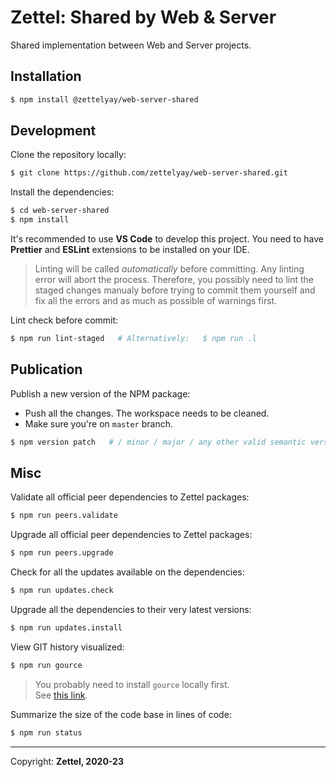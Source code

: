 # Zettel: Shared by Web & Server

Shared implementation between Web and Server projects.

## Installation

```bash
$ npm install @zettelyay/web-server-shared
```

## Development

Clone the repository locally:

```bash
$ git clone https://github.com/zettelyay/web-server-shared.git
```

Install the dependencies:

```bash
$ cd web-server-shared
$ npm install
```

It's recommended to use **VS Code** to develop this project.
You need to have **Prettier** and **ESLint** extensions to be installed on your IDE.

> Linting will be called _automatically_ before committing. Any linting error will abort the process. Therefore, you possibly need to lint the staged changes manualy before trying to commit them yourself and fix all the errors and as much as possible of warnings first.

Lint check before commit:

```bash
$ npm run lint-staged   # Alternatively:   $ npm run .l
```

## Publication

Publish a new version of the NPM package:

- Push all the changes. The workspace needs to be cleaned.
- Make sure you're on `master` branch.

```bash
$ npm version patch   # / minor / major / any other valid semantic version
```

## Misc

Validate all official peer dependencies to Zettel packages:

```bash
$ npm run peers.validate
```

Upgrade all official peer dependencies to Zettel packages:

```bash
$ npm run peers.upgrade
```

Check for all the updates available on the dependencies:

```bash
$ npm run updates.check
```

Upgrade all the dependencies to their very latest versions:

```bash
$ npm run updates.install
```

View GIT history visualized:

```bash
$ npm run gource
```

> You probably need to install `gource` locally first.<br/>
See [this link](https://gource.io/).

Summarize the size of the code base in lines of code:

```bash
$ npm run status
```


------------------

Copyright: **Zettel, 2020-23**

